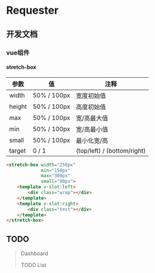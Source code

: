 # Requester



## 开发文档

### vue组件

#### stretch-box

| 参数   | 值          | 注释                        |
| ------ | ----------- | --------------------------- |
| width  | 50% / 100px | 宽度初始值                  |
| height | 50% / 100px | 高度初始值                  |
| max    | 50% / 100px | 宽/高最大值                 |
| min    | 50% / 100px | 宽/高最小值                 |
| small  | 50% / 100px | 最小化宽/高                 |
| target | 0 / 1       | (top/left) / (bottom/right) |

```html
<stretch-box width="250px"
             min="150px"
             max="300px"
             small="80px">
    <template v-slot:left>
        <div class="wrap"></div>
    </template>
    <template v-slot:right>
        <div class="test"></div>
    </template>
</stretch-box>
```

## TODO
> Dashboard
> 
> TODO List

